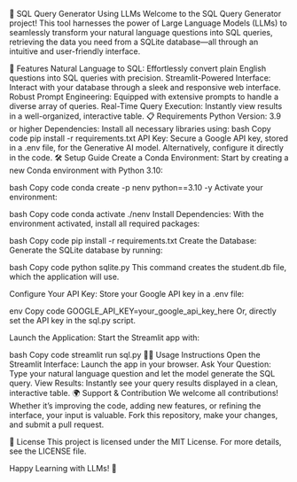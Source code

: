 🌟 SQL Query Generator Using LLMs
Welcome to the SQL Query Generator project! This tool harnesses the power of Large Language Models (LLMs) to seamlessly transform your natural language questions into SQL queries, retrieving the data you need from a SQLite database—all through an intuitive and user-friendly interface.

🚀 Features
Natural Language to SQL: Effortlessly convert plain English questions into SQL queries with precision.
Streamlit-Powered Interface: Interact with your database through a sleek and responsive web interface.
Robust Prompt Engineering: Equipped with extensive prompts to handle a diverse array of queries.
Real-Time Query Execution: Instantly view results in a well-organized, interactive table.
📋 Requirements
Python Version: 3.9 or higher
Dependencies: Install all necessary libraries using:
bash
Copy code
pip install -r requirements.txt
API Key: Secure a Google API key, stored in a .env file, for the Generative AI model. Alternatively, configure it directly in the code.
🛠️ Setup Guide
Create a Conda Environment: Start by creating a new Conda environment with Python 3.10:

bash
Copy code
conda create -p nenv python==3.10 -y
Activate your environment:

bash
Copy code
conda activate ./nenv
Install Dependencies: With the environment activated, install all required packages:

bash
Copy code
pip install -r requirements.txt
Create the Database: Generate the SQLite database by running:

bash
Copy code
python sqlite.py
This command creates the student.db file, which the application will use.

Configure Your API Key: Store your Google API key in a .env file:

env
Copy code
GOOGLE_API_KEY=your_google_api_key_here
Or, directly set the API key in the sql.py script.

Launch the Application: Start the Streamlit app with:

bash
Copy code
streamlit run sql.py
🧑‍💻 Usage Instructions
Open the Streamlit Interface: Launch the app in your browser.
Ask Your Question: Type your natural language question and let the model generate the SQL query.
View Results: Instantly see your query results displayed in a clean, interactive table.
🌍 Support & Contribution
We welcome all contributions! Whether it’s improving the code, adding new features, or refining the interface, your input is valuable. Fork this repository, make your changes, and submit a pull request.

📄 License
This project is licensed under the MIT License. For more details, see the LICENSE file.

Happy Learning with LLMs! 🎉

